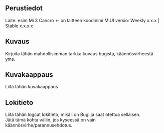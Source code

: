 ## Perustiedot
Laite: esim Mi 3 Cancro <- on laitteen koodinimi
MIUI versio: Weekly x.x.x | Stable x.x.x.x

## Kuvaus
Kirjoita tähän mahdollisimman tarkka kuvaus bugista, käännösvirheestä yms.

## Kuvakaappaus
Liitä tähän kuvakaappaus

## Lokitieto
Liitä tähän logcat lokitieto, mikäli on Bugi ja saat otettua sellaisen.  
Jätä tämä kohta väliin, jos kyseessä on vain käännösvirhe/parannusehdotus.